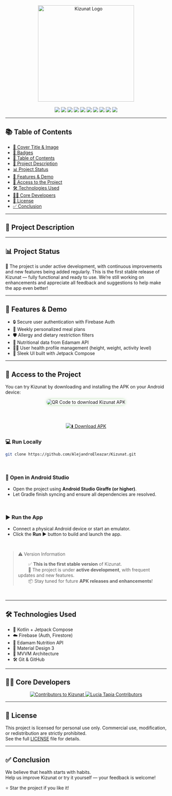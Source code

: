 <div align="center">
  <img src="https://github.com/user-attachments/assets/5c21e032-24e0-4f91-b9fc-c11be4dfa20d" alt="Kizunat Logo" width="300"/>
</div>

<br/>

<div align="center">

  <!-- Badges -->
  <img src="https://img.shields.io/badge/Firebase-FFCA28?logo=firebase&logoColor=black&style=for-the-badge"/>
  <img src="https://img.shields.io/badge/Kotlin-7F52FF?logo=kotlin&logoColor=white&style=for-the-badge"/>
  <img src="https://img.shields.io/badge/Jetpack%20Compose-4285F4?logo=android&logoColor=white&style=for-the-badge"/>
  <img src="https://img.shields.io/badge/Android-3DDC84?logo=android&logoColor=white&style=for-the-badge"/>
  <img src="https://img.shields.io/badge/Platform-Android%20Only-blue?style=for-the-badge&logo=google"/>
  <img src="https://img.shields.io/badge/Edamam%20API-00C851?style=for-the-badge&logo=leaflet&logoColor=white"/>
  <img src="https://img.shields.io/badge/Kizunat-Salud%20y%20Nutrici%C3%B3n-6BBF59?style=for-the-badge&logo=leaflet&logoColor=white"/>
  <img src="https://img.shields.io/badge/License-Personal%20Use%20Only-red.svg?style=for-the-badge"/>
  <img src="https://img.shields.io/badge/Status-Active-success?style=for-the-badge"/>
  <img src="https://img.shields.io/github/stars/AlejandroEleazar/Kizunat?style=for-the-badge&logo=github"/>

</div>

---

## 📚 Table of Contents

- [📌 Cover Title & Image](#-cover-title--image)
- [🏅 Badges](#-badges)
- [🧭 Table of Contents](#-table-of-contents)
- [📖 Project Description](#-project-description)
- [📊 Project Status](#-project-status)
- [🎯 Features & Demo](#-features--demo)
- [🔗 Access to the Project](#-access-to-the-project)
- [🛠️ Technologies Used](#️-technologies-used)
- [👨‍💻 Core Developers](#-core-developers)
- [📄 License](#-license)
- [✅ Conclusion](#-conclusion)

---

## 📖 Project Description

---

## 📊 Project Status

🚀 The project is under active development, with continuous improvements and new features being added regularly.
This is the first stable release of Kizunat — fully functional and ready to use.
We’re still working on enhancements and appreciate all feedback and suggestions to help make the app even better!

---

## 🎯 Features & Demo

- 🔒 Secure user authentication with Firebase Auth  
- 📅 Weekly personalized meal plans  
- 🛡️ Allergy and dietary restriction filters  
- 🌿 Nutritional data from Edamam API  
- 🧑‍⚕️ User health profile management (height, weight, activity level)  
- 🎨 Sleek UI built with Jetpack Compose
  
---

## 🔗 Access to the Project

You can try Kizunat by downloading and installing the APK on your Android device:

<div align="center">

  <!-- QR Code personalizado -->
  <img 
    src="https://api.qrserver.com/v1/create-qr-code/?size=180x180&data=https://github.com/AlejandroEleazar/Kizunat/releases/download/v1.0.0/app-debug.apk&color=6BBF59&bgcolor=ffffff&ecc=M" 
    alt="QR Code to download Kizunat APK"
    style="margin-bottom: 12px; border-radius: 12px; box-shadow: 0 0 8px rgba(107,191,89,0.5);"
  />

  <!-- Botón debajo del QR -->
  <br/>

  [![⬇️ Download APK](https://img.shields.io/badge/⬇️%20Download%20APK-Kizunat-6BBF59?style=for-the-badge&logo=android&logoColor=white)](https://github.com/AlejandroEleazar/Kizunat/releases/download/v1.0.0/app-debug.apk)

</div>


### 💻 Run Locally

```bash
git clone https://github.com/AlejandroEleazar/Kizunat.git
```

<br/>

### 🧰 Open in Android Studio

- Open the project using **Android Studio Giraffe (or higher)**.
- Let Gradle finish syncing and ensure all dependencies are resolved.

<br/>

### ▶️ Run the App

- Connect a physical Android device or start an emulator.
- Click the **Run ▶️** button to build and launch the app.

<br/>

> ⚠️ Version Information
> 
> &nbsp;&nbsp;&nbsp;&nbsp;&nbsp;&nbsp;&nbsp;&nbsp;✅ **This is the first stable version** of Kizunat.  
> &nbsp;&nbsp;&nbsp;&nbsp;&nbsp;&nbsp;&nbsp;&nbsp;🚧 The project is under **active development**, with frequent updates and new features.  
> &nbsp;&nbsp;&nbsp;&nbsp;&nbsp;&nbsp;&nbsp;&nbsp;📦 Stay tuned for future **APK releases and enhancements**!

<br/>

---

## 🛠️ Technologies Used

- 🧪 Kotlin + Jetpack Compose
- ☁️ Firebase (Auth, Firestore)
- 🌱 Edamam Nutrition API
- 🎨 Material Design 3
- 🧪 MVVM Architecture
- 🛠️ Git & GitHub

---

## 👨‍💻 Core Developers

<div align="center">

<a href="https://github.com/AlejandroEleazar/Kizunat/graphs/contributors">
  <img src="https://contrib.rocks/image?repo=AlejandroEleazar/Kizunat" alt="Contributors to Kizunat"/>
</a>

<a href="https://github.com/luciaTapiaGarcia/Ejercicio1/graphs/contributors">
  <img src="https://contrib.rocks/image?repo=luciaTapiaGarcia/Ejercicio1" alt="Lucia Tapia Contributors"/>
</a>

</div>

---

## 📄 License

This project is licensed for personal use only. Commercial use, modification, or redistribution are strictly prohibited.  
See the full [LICENSE](./LICENSE) file for details.

---

## ✅ Conclusion

We believe that health starts with habits.  
Help us improve Kizunat or try it yourself — your feedback is welcome!

⭐ Star the project if you like it!


